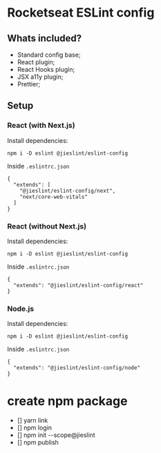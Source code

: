 # Rocketseat ESLint config

## Whats included?

- Standard config base;
- React plugin;
- React Hooks plugin;
- JSX a11y plugin;
- Prettier;

## Setup

### React (with Next.js)

Install dependencies:
```
npm i -D eslint @jieslint/eslint-config
```
Inside `.eslintrc.json`
```
{
  "extends": [
    "@jieslint/eslint-config/next", 
    "next/core-web-vitals"
  ]
}
```

### React (without Next.js)

Install dependencies:
```
npm i -D eslint @jieslint/eslint-config
```
Inside `.eslintrc.json`
```
{
  "extends": "@jieslint/eslint-config/react"
}
```

### Node.js

Install dependencies:
```
npm i -D eslint @jieslint/eslint-config
```
Inside `.eslintrc.json`
```
{
  "extends": "@jieslint/eslint-config/node"
}
```

# create npm package
- [] yarn link
- [] npm login
- [] npm init --scope@jieslint
- [] npm publish